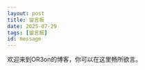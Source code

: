 ```yaml
--- 
layout: post
title: 留言板
date: 2025-07-29
tags: [留言板] 
id: message
---
```


欢迎来到OR3on的博客，你可以在这里畅所欲言。
